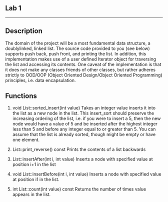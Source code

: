 Lab 1
-----
-----

Description
-----------
The domain of the project will be a most fundamental data structure, a doubly­linked, linked list.
The source code provided to you (see below) supports push back, push front, and printing the
list. In addition, this implementation makes use of a user defined Iterator object for traversing
the list and accessing its contents. One caveat of the implementation is that it does not make
any classes friends of other classes, but rather adheres strictly to OOD/OOP (Object Oriented
Design/Object Oriented Programming) principles, i.e. data encapsulation.

Functions
---------
1. void List::sorted_insert(int value) 
Takes an integer value inserts it into the list as a new node in the list. This insert_sort should preserve the increasing ordering of the list, i.e. if you were to insert a 5, then the new node would have a value of 5 and be inserted after the highest integer less than 5 and before any integer equal to or greater than 5. You can  assume that the list is already sorted, though might be empty or have one element.

2. List::print_reverse() const 
Prints the contents of a list backwards

3. List::insertAfter(int i, int value) 
Inserts a node with specified value at position i+1 in the list

4. void List::insertBefore(int i, int value) 
Inserts a node with specified value at position i­1 in the list.

5. int List::count(int value) const 
Returns the number of times value appears in the list.
